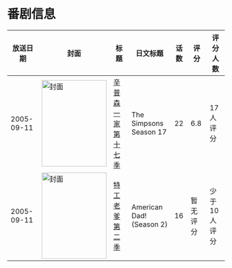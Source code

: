 # 番剧信息

|放送日期|封面|标题|日文标题|话数|评分|评分人数|
|---|---|---|---|---|---|---|
|2005-09-11|<img src="https://lain.bgm.tv/pic/cover/c/62/25/87238_PKkYf.jpg" alt="封面" style="width:150px;height:200px;object-fit:cover;">|[辛普森一家 第十七季](https://bangumi.tv/subject/87238)|The Simpsons Season 17|22|6.8|17人评分|
|2005-09-11|<img src="https://lain.bgm.tv/pic/cover/c/66/aa/126706_Yn53E.jpg" alt="封面" style="width:150px;height:200px;object-fit:cover;">|[特工老爹 第二季](https://bangumi.tv/subject/126706)|American Dad! (Season 2)|16|暂无评分|少于10人评分|
